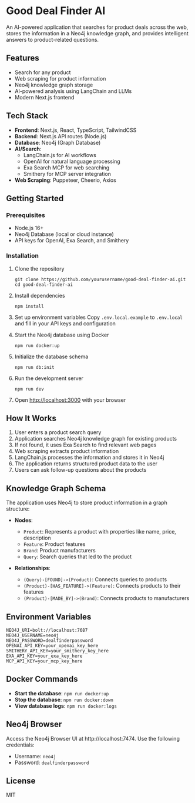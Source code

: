 # Good Deal Finder AI

An AI-powered application that searches for product deals across the web, stores the information in a Neo4j knowledge graph, and provides intelligent answers to product-related questions.

## Features

- Search for any product
- Web scraping for product information 
- Neo4j knowledge graph storage
- AI-powered analysis using LangChain and LLMs
- Modern Next.js frontend

## Tech Stack

- **Frontend**: Next.js, React, TypeScript, TailwindCSS
- **Backend**: Next.js API routes (Node.js)
- **Database**: Neo4j (Graph Database)
- **AI/Search**: 
  - LangChain.js for AI workflows
  - OpenAI for natural language processing
  - Exa Search MCP for web searching
  - Smithery for MCP server integration
- **Web Scraping**: Puppeteer, Cheerio, Axios

## Getting Started

### Prerequisites

- Node.js 16+
- Neo4j Database (local or cloud instance)
- API keys for OpenAI, Exa Search, and Smithery

### Installation

1. Clone the repository
   ```
   git clone https://github.com/yourusername/good-deal-finder-ai.git
   cd good-deal-finder-ai
   ```

2. Install dependencies
   ```
   npm install
   ```

3. Set up environment variables
   Copy `.env.local.example` to `.env.local` and fill in your API keys and configuration

4. Start the Neo4j database using Docker
   ```
   npm run docker:up
   ```

5. Initialize the database schema
   ```
   npm run db:init
   ```

6. Run the development server
   ```
   npm run dev
   ```

5. Open [http://localhost:3000](http://localhost:3000) with your browser

## How It Works

1. User enters a product search query
2. Application searches Neo4j knowledge graph for existing products
3. If not found, it uses Exa Search to find relevant web pages
4. Web scraping extracts product information
5. LangChain.js processes the information and stores it in Neo4j
6. The application returns structured product data to the user
7. Users can ask follow-up questions about the products

## Knowledge Graph Schema

The application uses Neo4j to store product information in a graph structure:

- **Nodes**:
  - `Product`: Represents a product with properties like name, price, description
  - `Feature`: Product features
  - `Brand`: Product manufacturers
  - `Query`: Search queries that led to the product

- **Relationships**:
  - `(Query)-[FOUND]->(Product)`: Connects queries to products
  - `(Product)-[HAS_FEATURE]->(Feature)`: Connects products to their features
  - `(Product)-[MADE_BY]->(Brand)`: Connects products to manufacturers

## Environment Variables

```
NEO4J_URI=bolt://localhost:7687
NEO4J_USERNAME=neo4j
NEO4J_PASSWORD=dealfinderpassword
OPENAI_API_KEY=your_openai_key_here
SMITHERY_API_KEY=your_smithery_key_here
EXA_API_KEY=your_exa_key_here
MCP_API_KEY=your_mcp_key_here
```

## Docker Commands

- **Start the database**: `npm run docker:up`
- **Stop the database**: `npm run docker:down`
- **View database logs**: `npm run docker:logs`

## Neo4j Browser

Access the Neo4j Browser UI at http://localhost:7474. Use the following credentials:

- Username: `neo4j`
- Password: `dealfinderpassword`

## License

MIT
